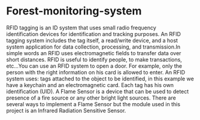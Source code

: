 # Forest-monitoring-system

RFID tagging is an ID system that uses small radio frequency identification devices for identification and tracking purposes. An RFID tagging system includes the tag itself, a read/write device, and a host system application for data collection, processing, and transmission.In simple words an RFID uses electromagnetic fields to transfer data over short distances. RFID is useful to identify people, to make transactions, etc…You can use an RFID system to open a door. For example, only the person with the right information on his card is allowed to enter. An RFID system uses:
tags attached to the object to be identified, in this example we have a keychain and an electromagnetic card. Each tag has his own identification (UID).
A Flame Sensor is a device that can be used to detect presence of a fire source or any other bright light sources. There are several ways to implement a Flame Sensor but the module used in this project is an Infrared Radiation Sensitive Sensor.
